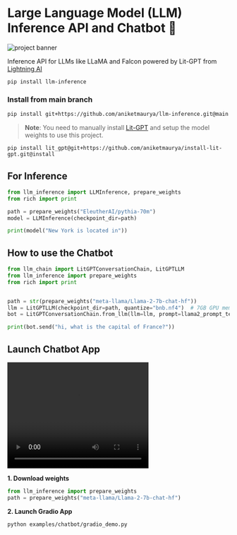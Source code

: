 # Large Language Model (LLM) Inference API and Chatbot 🦙

![project banner](https://github.com/aniketmaurya/llm-inference/raw/main/assets/llm-inference-min.png)

Inference API for LLMs like LLaMA and Falcon powered by Lit-GPT from [Lightning AI](https://lightning.ai)

```
pip install llm-inference
```

### Install from main branch
```bash
pip install git+https://github.com/aniketmaurya/llm-inference.git@main
```

> **Note**: You need to manually install [Lit-GPT](https://github.com/Lightning-AI/lit-gpt) and setup the model weights to use this project.

```
pip install lit_gpt@git+https://github.com/aniketmaurya/install-lit-gpt.git@install
```

## For Inference

```python
from llm_inference import LLMInference, prepare_weights
from rich import print

path = prepare_weights("EleutherAI/pythia-70m")
model = LLMInference(checkpoint_dir=path)

print(model("New York is located in"))
```


## How to use the Chatbot

```python
from llm_chain import LitGPTConversationChain, LitGPTLLM
from llm_inference import prepare_weights
from rich import print


path = str(prepare_weights("meta-llama/Llama-2-7b-chat-hf"))
llm = LitGPTLLM(checkpoint_dir=path, quantize="bnb.nf4")  # 7GB GPU memory
bot = LitGPTConversationChain.from_llm(llm=llm, prompt=llama2_prompt_template)

print(bot.send("hi, what is the capital of France?"))
```

## Launch Chatbot App

<video width="320" height="240" controls>
  <source src="/assets/chatbot-demo.mov" type="video/mp4">
</video>

**1. Download weights**
```py
from llm_inference import prepare_weights
path = prepare_weights("meta-llama/Llama-2-7b-chat-hf")
```

**2. Launch Gradio App**

```
python examples/chatbot/gradio_demo.py
```
